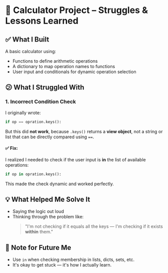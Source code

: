 # 🧠 Calculator Project – Struggles & Lessons Learned

## ✅ What I Built
A basic calculator using:
- Functions to define arithmetic operations
- A dictionary to map operation names to functions
- User input and conditionals for dynamic operation selection

## 😕 What I Struggled With

### 1. **Incorrect Condition Check**
I originally wrote:

```python
if op == opration.keys():
```

But this did **not work**, because `.keys()` returns a **view object**, not a string or list that can be directly compared using `==`.

#### ✅ Fix:
I realized I needed to check if the user input is **in** the list of available operations:

```python
if op in opration.keys():
```

This made the check dynamic and worked perfectly.

## 💡 What Helped Me Solve It
- Saying the logic out loud
- Thinking through the problem like:  
  > "I'm not checking if it equals all the keys — I'm checking if it exists **within** them."

## 📌 Note for Future Me
- Use `in` when checking membership in lists, dicts, sets, etc.
- It's okay to get stuck — it's how I actually learn.